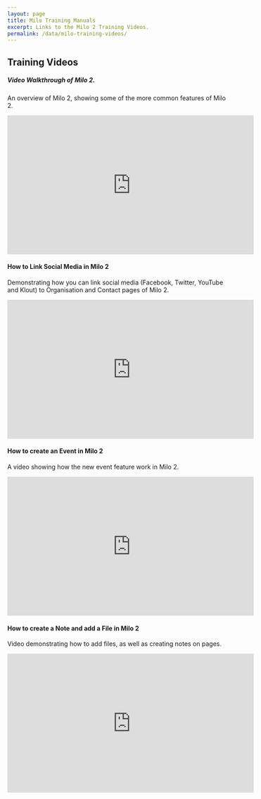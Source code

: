 ```yaml
---
layout: page
title: Milo Training Manuals
excerpt: Links to the Milo 2 Training Videos.
permalink: /data/milo-training-videos/
---
```


<!-- * [Video Walkthrough of Milo 2.](https://www.youtube.com/watch?v=n4i2qL54lZM) An overview of Milo 2, showing some of the more common features of Milo 2. 
* [How to Link Social Media in Milo 2](https://www.youtube.com/watch?v=8TAHCU-vwbg) Demonstrating how you can link social media (Facebook, Twitter, YouTube and Klout) to Organisation and Contact pages of Milo 2.
* [How to create an Event in Milo 2](https://www.youtube.com/watch?v=as-VwzSL3Is) A video showing how the new event feature work in Milo 2.
* [How to create a Note and add a File in Milo 2](https://www.youtube.com/watch?v=LdbFfs_UaL8) Video demonstrating how to add files, as well as creating notes on pages. -->


## Training Videos

##### Video Walkthrough of Milo 2.

An overview of Milo 2, showing some of the more common features of Milo 2. 

<iframe width="560" height="315" src="https://www.youtube.com/embed/n4i2qL54lZM" frameborder="0" allowfullscreen></iframe>

#### How to Link Social Media in Milo 2

Demonstrating how you can link social media (Facebook, Twitter, YouTube and Klout) to Organisation and Contact pages of Milo 2. 

<iframe width="560" height="315" src="https://www.youtube.com/embed/8TAHCU-vwbg" frameborder="0" allowfullscreen></iframe>

#### How to create an Event in Milo 2

A video showing how the new event feature work in Milo 2.

<iframe width="560" height="315" src="https://www.youtube.com/embed/as-VwzSL3Is" frameborder="0" allowfullscreen></iframe>

#### How to create a Note and add a File in Milo 2

Video demonstrating how to add files, as well as creating notes on pages. 

<iframe width="560" height="315" src="https://www.youtube.com/embed/LdbFfs_UaL8" frameborder="0" allowfullscreen></iframe>

